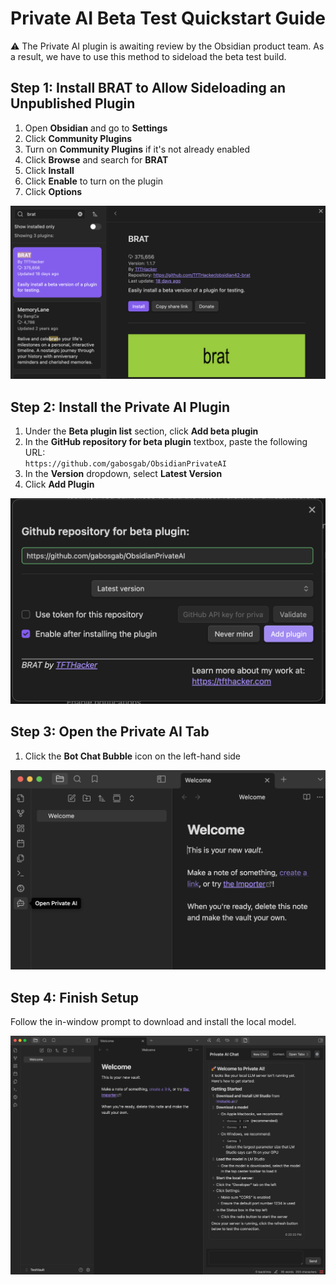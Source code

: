 # Private AI Beta Test Quickstart Guide

⚠️ The Private AI plugin is awaiting review by the Obsidian product team. As a result, we have to use this method to sideload the beta test build.

## Step 1: Install BRAT to Allow Sideloading an Unpublished Plugin

1. Open **Obsidian** and go to **Settings**
2. Click **Community Plugins**
3. Turn on **Community Plugins** if it's not already enabled
4. Click **Browse** and search for **BRAT**
5. Click **Install**
6. Click **Enable** to turn on the plugin
7. Click **Options**

![BRAT Plugin](img/brat-plugin.png)

## Step 2: Install the Private AI Plugin

1. Under the **Beta plugin list** section, click **Add beta plugin**
2. In the **GitHub repository for beta plugin** textbox, paste the following URL:  
   `https://github.com/gabosgab/ObsidianPrivateAI`
3. In the **Version** dropdown, select **Latest Version**
4. Click **Add Plugin**

![BRAT Plugin GitHub Repo Configuation](img/brat-repo-config.png)

## Step 3: Open the Private AI Tab

1. Click the **Bot Chat Bubble** icon on the left-hand side

![Private AI Toolbar Icon](img/private-ai-toolbar-icon.png)

## Step 4: Finish Setup

Follow the in-window prompt to download and install the local model.

![Private AI Welcome Message](img/private-ai-welcome.png)